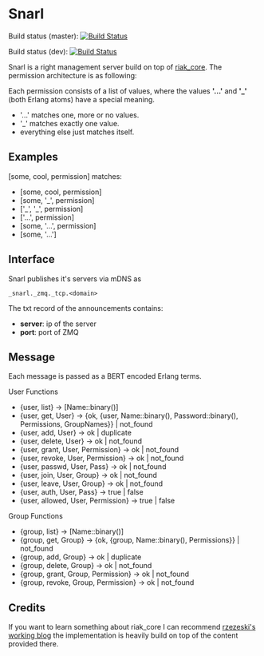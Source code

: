 Snarl
=====

Build status (master): [![Build Status](https://secure.travis-ci.org/project-fifo/snarl.png?branch=master)](http://travis-ci.org/project-fifo/snarl)

Build status (dev): [![Build Status](https://secure.travis-ci.org/project-fifo/snarl.png?branch=dev)](http://travis-ci.org/project-fifo/snarl)

Snarl is a right management server build on top of [riak_core](https://github.com/basho/riak_core/). The permission architecture is as following:

Each permission consists of a list of values, where the values **'…'** and **'_'** (both Erlang atoms) have a special meaning.

* '...' matches one, more or no values.
* '_' matches exactly one value.
* everything else just matches itself.

Examples
--------

[some, cool, permission] matches:

* [some, cool, permission]
* [some, '_', permission]
* ['\_', '_', permission]
* ['...', permission]
* [some, '...', permission]
* [some, '...']

Interface
---------


Snarl publishes it's servers via mDNS as

```
_snarl._zmq._tcp.<domain>
```

The txt record of the announcements contains:

* **server**: ip of the server
* **port**: port of ZMQ

Message
-------
Each message is passed as a BERT encoded Erlang terms.

User Functions
* {user, list} -> [Name::binary()]
* {user, get, User} -> {ok, {user, Name::binary(), Password::binary(), Permissions, GroupNames}} | not_found
* {user, add, User} -> ok | duplicate 
* {user, delete, User} -> ok | not_found
* {user, grant, User, Permission} -> ok | not_found
* {user, revoke, User, Permission} -> ok | not_found
* {user, passwd, User, Pass} -> ok | not_found
* {user, join, User, Group} -> ok | not_found
* {user, leave, User, Group} -> ok | not_found
* {user, auth, User, Pass} -> true | false
* {user, allowed, User, Permission} -> true | false


Group Functions
* {group, list} -> [Name::binary()]
* {group, get, Group} -> {ok, {group, Name::binary(), Permissions}} | not_found
* {group, add, Group} -> ok | duplicate
* {group, delete, Group} -> ok | not_found
* {group, grant, Group, Permission} -> ok | not_found
* {group, revoke, Group, Permission} -> ok | not_found

Credits
-------

If you want to learn something about riak_core I can recommend [rzezeski's working blog](https://github.com/rzezeski/try-try-try) the implementation is heavily build on top of the content provided there.